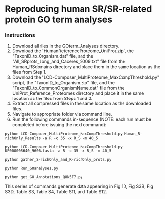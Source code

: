 # Reproducing human SR/SR-related protein GO term analyses

### Instructions
1. Download all files in the GOterm_Analyses directory.
2. Download the "HumanReferenceProteome_UniProt.zip", the "TaxonID_to_Organism.dat" file, and the "All_SRprots_Long_and_Caceres_2009.txt" file from the Human_RSdomains directory and place them in the same location as the files from Step 1.
3. Download the "LCD-Composer_MultiProteome_MaxCompThreshold.py" script, the "TaxonID_to_Organism.zip" file, and the "TaxonID_to_CommonOrganismName.dat" file from the UniProt_Reference_Proteomes directory and place it in the same location as the files from Steps 1 and 2.
4. Extract all compressed files in the same location as the downloaded files.
5. Navigate to appropriate folder via command line.
6. Run the following commands in-sequence (NOTE: each run must be completed before issuing the next command):

```
python LCD-Composer_MultiProteome_MaxCompThreshold.py Human_R-richOnly_Results -a R -c 35 -x R_S -m 40_5
```

```
python LCD-Composer_MultiProteome_MaxCompThreshold.py UP000005640_9606.fasta -a R -c 35 -x R_S -m 40_5
```

```
python gather_S-richOnly_and_R-richOnly_prots.py
```

```    
python Run_GOanalyses.py
```

```    
python get_GO_Annotations_Q8N5F7.py
```

This series of commands generate data appearing in Fig 1D, Fig S3B, Fig S3D, Table S3, Table S4, Table S11, and Table S12.
